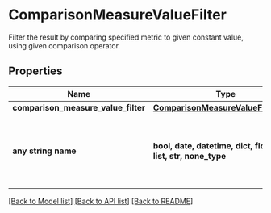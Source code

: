 # ComparisonMeasureValueFilter

Filter the result by comparing specified metric to given constant value, using given comparison operator.

## Properties
Name | Type | Description | Notes
------------ | ------------- | ------------- | -------------
**comparison_measure_value_filter** | [**ComparisonMeasureValueFilterBody**](ComparisonMeasureValueFilterBody.md) |  | 
**any string name** | **bool, date, datetime, dict, float, int, list, str, none_type** | any string name can be used but the value must be the correct type | [optional]

[[Back to Model list]](../README.md#documentation-for-models) [[Back to API list]](../README.md#documentation-for-api-endpoints) [[Back to README]](../README.md)



